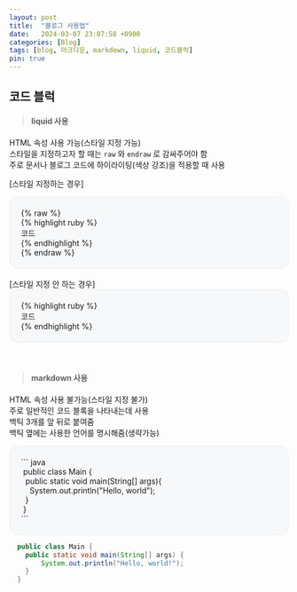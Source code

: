 ```yaml
---
layout: post
title:  "블로그 사용법"
date:   2024-03-07 23:07:58 +0900
categories: [Blog]
tags: [blog, 마크다운, markdown, liquid, 코드블럭]
pin: true
---
```

## **코드 블럭**

>#### **liquid 사용**

<i class="fa-solid fa-pencil fa-bounce" style="color: #b3b5bc;"></i> HTML 속성 사용 가능(스타일 지정 가능)
<br>
<i class="fa-solid fa-pencil fa-bounce" style="color: #b3b5bc;"></i> 스타일을 지정하고자 할 때는 `raw` 와 `endraw` 로 감싸주어야 함
<br>
<i class="fa-solid fa-pencil fa-bounce" style="color: #b3b5bc;"></i> 주로 문서나 블로그 코드에 하이라이팅(색상 강조)을 적용할 때 사용

[스타일 지정하는 경우]
<div style="background-color: #F6F8FA; padding: 20px; border-radius: 15px; border: 1px solid #ECECEC;">
  <span class="code-block">&#123;% raw %&#125;</span><br>
  <span class="code-block">&#123;% highlight ruby %&#125;</span><br>
  <span class="code-block">코드</span><br>
  <span class="code-block">&#123;% endhighlight %&#125;</span><br>
  <span class="code-block">&#123;% endraw %&#125;</span>
</div>
<br>
[스타일 지정 안 하는 경우]
<div style="background-color: #F6F8FA; padding: 20px; border-radius: 15px; border: 1px solid #ECECEC;">
  <span class="code-block">&#123;% highlight ruby %&#125;</span><br>
  <span class="code-block">코드</span><br>
  <span class="code-block">&#123;% endhighlight %&#125;</span><br>
</div>
<br><br>

>#### **markdown 사용**

<i class="fa-solid fa-pencil fa-bounce" style="color: #b3b5bc;"></i> HTML 속성 사용 불가능(스타일 지정 불가)
<br>
<i class="fa-solid fa-pencil fa-bounce" style="color: #b3b5bc;"></i> 주로 일반적인 코드 블록을 나타내는데 사용
<br>
<i class="fa-solid fa-pencil fa-bounce" style="color: #b3b5bc;"></i> 백틱 3개를 앞 뒤로 붙여줌
<br>
<i class="fa-solid fa-pencil fa-bounce" style="color: #b3b5bc;"></i> 백틱 옆에는 사용한 언어를 명시해줌(생략가능)

<div style="background-color: #F6F8FA; padding: 20px; border-radius: 15px; border: 1px solid #ECECEC;">
  <span class="code-block">``` java</span><br>
  <span class="code-block">&nbsp;public class Main {</span><br>
  <span class="code-block">&nbsp;&nbsp;public static void main(String[] args){</span><br>
  <span class="code-block">&nbsp;&nbsp;&nbsp;&nbsp;System.out.println("Hello, world");</span><br>
  <span class="code-block">&nbsp;&nbsp;}</span><br>
  <span class="code-block">&nbsp;}</span><br>
  <span class="code-block">```</span><br>
</div>

<!-- markdown 코드 블럭 출력 예시 -->
``` java
  public class Main {
    public static void main(String[] args) {
        System.out.println("Hello, world!");
    }
  }
```